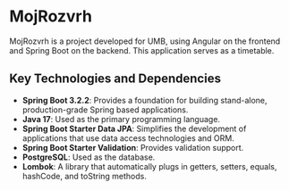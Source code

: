 # MojRozvrh

MojRozvrh is a project developed for UMB, using Angular on the frontend and Spring Boot on the backend. This application serves as a timetable.

## Key Technologies and Dependencies

- **Spring Boot 3.2.2**: Provides a foundation for building stand-alone, production-grade Spring based applications.
- **Java 17**: Used as the primary programming language.
- **Spring Boot Starter Data JPA**: Simplifies the development of applications that use data access technologies and ORM.
- **Spring Boot Starter Validation**: Provides validation support.
- **PostgreSQL**: Used as the database.
- **Lombok**: A library that automatically plugs in getters, setters, equals, hashCode, and toString methods.
